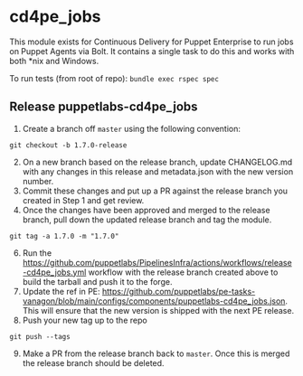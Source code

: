 # cd4pe_jobs

This module exists for Continuous Delivery for Puppet Enterprise to run jobs on Puppet Agents via Bolt. It contains a single task to do this and works with both \*nix and Windows.

To run tests (from root of repo):
`bundle exec rspec spec`

## Release puppetlabs-cd4pe_jobs

1. Create a branch off `master` using the following convention:
```shell
git checkout -b 1.7.0-release
```
2. On a new branch based on the release branch, update CHANGELOG.md with any changes in this release and metadata.json with the new version number.
3. Commit these changes and put up a PR against the release branch you created in Step 1 and get review.
4. Once the changes have been approved and merged to the release branch, pull down the updated release branch and tag the module.
```shell
git tag -a 1.7.0 -m "1.7.0"
```
6. Run the https://github.com/puppetlabs/PipelinesInfra/actions/workflows/release-cd4pe_jobs.yml workflow with the release branch created above to build the tarball and push it to the forge.
7. Update the ref in PE: https://github.com/puppetlabs/pe-tasks-vanagon/blob/main/configs/components/puppetlabs-cd4pe_jobs.json. This will ensure that the new version is shipped with the next PE release.
8. Push your new tag up to the repo
```shell
git push --tags
```
9. Make a PR from the release branch back to `master`. Once this is merged the release branch should be deleted.
